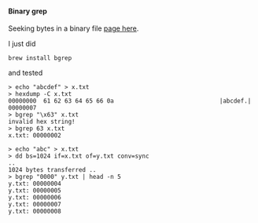 #### Binary grep

Seeking bytes in a binary file [page here](https://github.com/tmbinc/bgrep).

I just did

```
brew install bgrep
```

and tested 

```
> echo "abcdef" > x.txt
> hexdump -C x.txt
00000000  61 62 63 64 65 66 0a                              |abcdef.|
00000007
> bgrep "\x63" x.txt
invalid hex string!
> bgrep 63 x.txt
x.txt: 00000002
```

```
> echo "abc" > x.txt
> dd bs=1024 if=x.txt of=y.txt conv=sync
..
1024 bytes transferred ..
> bgrep "0000" y.txt | head -n 5
y.txt: 00000004
y.txt: 00000005
y.txt: 00000006
y.txt: 00000007
y.txt: 00000008
```

